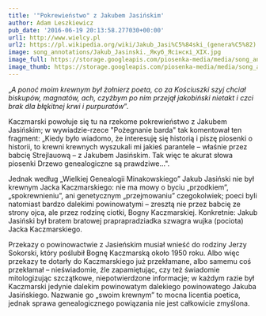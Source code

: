 ```yaml
---
title: '"Pokrewieństwo" z Jakubem Jasińskim'
author: Adam Leszkiewicz
pub_date: '2016-06-19 20:13:58.277030+00:00'
url1: http://www.wielcy.pl
url2: https://pl.wikipedia.org/wiki/Jakub_Jasi%C5%84ski_(genera%C5%82)
image: song_annotations/Jakub_Jasinski._Якуб_Ясінскі_XIX.jpg
image_full: https://storage.googleapis.com/piosenka-media/media/song_annotations/Jakub_Jasinski._Якуб_Ясінскі_XIX.jpg
image_thumb: https://storage.googleapis.com/piosenka-media/media/song_annotations/Jakub_Jasinski._%D0%AF%D0%BA%D1%83%D0%B1_%D0%AF%D1%81%D1%96%D0%BD%D1%81%D0%BA%D1%96_XIX.jpg.0x300_q85_upscale.jpg
---
```


„_A ponoć moim krewnym był żołnierz poeta,_
_co za Kościuszki szyj chciał biskupów, magnatów,_
_ach, czyżbym po nim przejął jakobiński nietakt_
_i czci brak dla błękitnej krwi i purpuratów_”.

Kaczmarski powołuje się tu na rzekome pokrewieństwo z Jakubem Jasińskim; w wywiadzie\-rzece "Pożegnanie barda" tak komentował ten fragment: „Kiedy było wiadomo, że interesuję się historią i piszę piosenki o historii, to krewni krewnych wyszukali mi jakieś parantele – właśnie przez babcię Strejlauową – z Jakubem Jasińskim. Tak więc te akurat słowa piosenki Drzewo genealogiczne są prawdziwe…".

Jednak według „Wielkiej Genealogii Minakowskiego” Jakub Jasiński nie był krewnym Jacka Kaczmarskiego: nie ma mowy o byciu „przodkiem”,„spokrewnieniu”, ani genetycznym „przejmowaniu” czegokolwiek; poeci byli natomiast bardzo dalekimi powinowatymi – zresztą nie przez babcię ze strony ojca, ale przez rodzinę ciotki, Bogny Kaczmarskiej. Konkretnie: Jakub Jasiński był bratem bratowej praprapradziadka szwagra wujka \(pociota\) Jacka Kaczmarskiego.

Przekazy o powinowactwie z Jasieńskim musiał wnieść do rodziny Jerzy Sokorski, który poślubił Bognę Kaczmarską około 1950 roku. Albo więc przekazy te dotarły do Kaczmarskiego już przekłamane, albo samemu coś przekłamał – nieświadomie, źle zapamiętując, czy też świadomie mitologizując szczątkowe, niepotwierdzone informacje; w każdym razie był Kaczmarski jedynie dalekim powinowatym dalekiego powinowatego Jakuba Jasińskiego. Nazwanie go „swoim krewnym” to mocna licentia poetica, jednak sprawa genealogicznego powiązania nie jest całkowicie zmyślona.